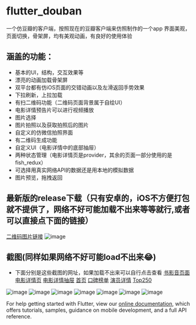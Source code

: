 # flutter_douban

一个仿豆瓣的客户端，按照现在的豆瓣客户端来仿照制作的一个app
界面美观，页面切换，骨架屏，均有美观动画，有良好的使用体验

## 涵盖的功能：
- 基本的UI，结构，交互效果等
- 漂亮的动画加载骨架屏
- 双平台都有仿iOS页面的交错动画以及左滑返回手势效果
- 下拉刷新，上拉加载
- 有扫二维码功能（二维码页面背景属于自绘UI） 
- 电影详情预告片可以进行视频播放
- 图片选择
- 图片拍照以及获取拍照后的图片
- 自定义的仿微信拍照界面
- 有二维码生成功能
- 自定义UI（电影详情中的底部抽屉）
- 两种状态管理（电影详情页是provider，其余的页面一部分使用的是fish_redux）
- 可选择用真实网络API的数据还是用本地的模拟数据
- 图片预览，拖拽返回

## 最新版的release下载（只有安卓的，iOS不方便打包就不提供了，网络不好可能加载不出来等等就行,或者可以直接点下面的链接）
[二维码图片链接](http://m.qpic.cn/psb?/V14ZW7Fv20HeHr/WwQHUjCqoU6S7ubyF5gx3bvSBRkQGI7x59gYh*8eUhM!/b/dLgAAAAAAAAA&bo=AAEAAQABAAEDCSw!&rf=viewer_4)
![image](http://m.qpic.cn/psb?/V14ZW7Fv20HeHr/WwQHUjCqoU6S7ubyF5gx3bvSBRkQGI7x59gYh*8eUhM!/b/dLgAAAAAAAAA&bo=AAEAAQABAAEDCSw!&rf=viewer_4)


## 截图(同样如果网络不好可能load不出来😂)
- 下面分别是这些截图的网址，如果加载不出来可以自行点击查看
[书影音页面](http://m.qpic.cn/psb?/V14ZW7Fv20HeHr/vuAA5r4gyrSCA*UPFw.oDTqNYjWSSXFJDL1F3Vg9M0k!/b/dL4AAAAAAAAA&bo=EAMSBhADEgYDCSw!&rf=viewer_4)
[电影详情页](http://m.qpic.cn/psb?/V14ZW7Fv20HeHr/Wxlnjk3DHNwHjnXa*7LjnKNPZFEPqa4hsqfIMbpVJm0!/b/dLgAAAAAAAAA&bo=EAMSBhADEgYRCT4!&rf=viewer_4)
[电影详情抽屉](http://m.qpic.cn/psb?/V14ZW7Fv20HeHr/mMAsEyy5tndSdEkUvPdQbdUjLmYKoeVc.cs54CMn1F0!/b/dFQBAAAAAAAA&bo=EAMSBhADEgYRCT4!&rf=viewer_4)
[首页](http://m.qpic.cn/psb?/V14ZW7Fv20HeHr/2ZjUM52pr3zZEvGSYjEwDYsZdStCA4yY52tNanpGUXs!/b/dL8AAAAAAAAA&bo=EAMSBhADEgYRCT4!&rf=viewer_4)
[口碑榜单](http://m.qpic.cn/psb?/V14ZW7Fv20HeHr/R96XJBEM5cOEtg0vfr.WUH4lfpxBtiw83Otm5hYgw00!/b/dLYAAAAAAAAA&bo=EAMSBhADEgYRCT4!&rf=viewer_4)
[演员详情](http://m.qpic.cn/psb?/V14ZW7Fv20HeHr/2H.NV1wxZCNbn*CPWWlo84lEGgGQmoouY9L8v162fSg!/b/dLgAAAAAAAAA&bo=EAMSBhADEgYRCT4!&rf=viewer_4)
[Top250](http://m.qpic.cn/psb?/V14ZW7Fv20HeHr/fFOqa8QWViRAL.57rYewG*7u5snuVWULvS5yZo0Z*WU!/b/dFQBAAAAAAAA&bo=EAMSBhADEgYRCT4!&rf=viewer_4)


![image](http://m.qpic.cn/psb?/V14ZW7Fv20HeHr/vuAA5r4gyrSCA*UPFw.oDTqNYjWSSXFJDL1F3Vg9M0k!/b/dL4AAAAAAAAA&bo=EAMSBhADEgYDCSw!&rf=viewer_4)
![image](http://m.qpic.cn/psb?/V14ZW7Fv20HeHr/Wxlnjk3DHNwHjnXa*7LjnKNPZFEPqa4hsqfIMbpVJm0!/b/dLgAAAAAAAAA&bo=EAMSBhADEgYRCT4!&rf=viewer_4)
![image](http://m.qpic.cn/psb?/V14ZW7Fv20HeHr/mMAsEyy5tndSdEkUvPdQbdUjLmYKoeVc.cs54CMn1F0!/b/dFQBAAAAAAAA&bo=EAMSBhADEgYRCT4!&rf=viewer_4)
![image](http://m.qpic.cn/psb?/V14ZW7Fv20HeHr/2ZjUM52pr3zZEvGSYjEwDYsZdStCA4yY52tNanpGUXs!/b/dL8AAAAAAAAA&bo=EAMSBhADEgYRCT4!&rf=viewer_4)
![image](http://m.qpic.cn/psb?/V14ZW7Fv20HeHr/R96XJBEM5cOEtg0vfr.WUH4lfpxBtiw83Otm5hYgw00!/b/dLYAAAAAAAAA&bo=EAMSBhADEgYRCT4!&rf=viewer_4)
![image](http://m.qpic.cn/psb?/V14ZW7Fv20HeHr/2H.NV1wxZCNbn*CPWWlo84lEGgGQmoouY9L8v162fSg!/b/dLgAAAAAAAAA&bo=EAMSBhADEgYRCT4!&rf=viewer_4)
![image](http://m.qpic.cn/psb?/V14ZW7Fv20HeHr/fFOqa8QWViRAL.57rYewG*7u5snuVWULvS5yZo0Z*WU!/b/dFQBAAAAAAAA&bo=EAMSBhADEgYRCT4!&rf=viewer_4)




For help getting started with Flutter, view our
[online documentation](https://flutter.dev/docs), which offers tutorials,
samples, guidance on mobile development, and a full API reference.
